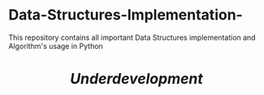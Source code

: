 # Data-Structures-Implementation-
This repository contains all important Data Structures implementation and Algorithm's usage in Python



_<h1 align='center'> Underdevelopment </h1>_
